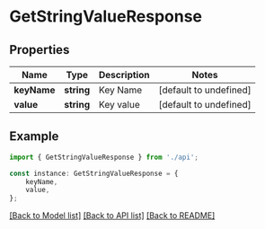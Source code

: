 # GetStringValueResponse


## Properties

Name | Type | Description | Notes
------------ | ------------- | ------------- | -------------
**keyName** | **string** | Key Name | [default to undefined]
**value** | **string** | Key value | [default to undefined]

## Example

```typescript
import { GetStringValueResponse } from './api';

const instance: GetStringValueResponse = {
    keyName,
    value,
};
```

[[Back to Model list]](../README.md#documentation-for-models) [[Back to API list]](../README.md#documentation-for-api-endpoints) [[Back to README]](../README.md)
